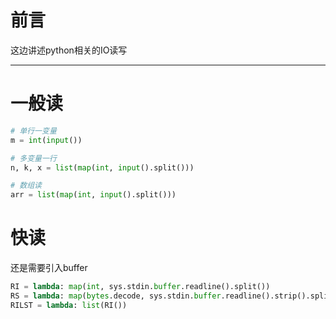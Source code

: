 
# 前言

这边讲述python相关的IO读写

---

# 一般读

```python []
# 单行一变量
m = int(input())

# 多变量一行
n, k, x = list(map(int, input().split()))

# 数组读
arr = list(map(int, input().split()))
```

# 快读

还是需要引入buffer

```python
RI = lambda: map(int, sys.stdin.buffer.readline().split())
RS = lambda: map(bytes.decode, sys.stdin.buffer.readline().strip().split())
RILST = lambda: list(RI())
```